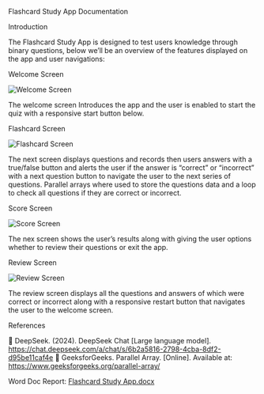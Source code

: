 Flashcard Study App Documentation

Introduction 

The Flashcard Study App is designed to test users knowledge through binary questions, below we’ll be an overview of the features displayed on the app and user navigations:

Welcome Screen
 
![Welcome Screen](https://github.com/user-attachments/assets/3bcc6074-aea3-449d-95a9-19cdceccb949)

The welcome screen Introduces the app and the user is enabled to start the quiz with a responsive start button below.

Flashcard Screen

 ![Flashcard Screen](https://github.com/user-attachments/assets/a6190cbe-050f-4ea1-af48-641ea5c72a45)

The next screen displays questions and records then users answers with a true/false button and alerts the user if the answer is “correct” or “incorrect” with a next question button to navigate the user to the next series of questions. Parallel arrays where used to store the questions data and a loop to check all questions if they are correct or incorrect.

Score Screen

 ![Score Screen](https://github.com/user-attachments/assets/45bd7fa3-1e5a-4f5e-8d79-765cd11282d5)


The nex screen shows the user’s results along with giving the user options whether to review their questions or exit the app.






Review Screen
 
![Review Screen](https://github.com/user-attachments/assets/871296e6-3b9e-4ff8-90d0-866be7217799)

The review screen displays all the questions and answers of which were correct or incorrect along with a responsive restart button that navigates the user to the welcome screen.






References

	DeepSeek. (2024). DeepSeek Chat [Large language model]. https://chat.deepseek.com/a/chat/s/6b2a5816-2798-4cba-8df2-d95be11caf4e
	GeeksforGeeks. Parallel Array. [Online]. Available at: https://www.geeksforgeeks.org/parallel-array/

Word Doc Report: [Flashcard Study App.docx](https://github.com/user-attachments/files/20358716/Flashcard.Study.App.docx)

